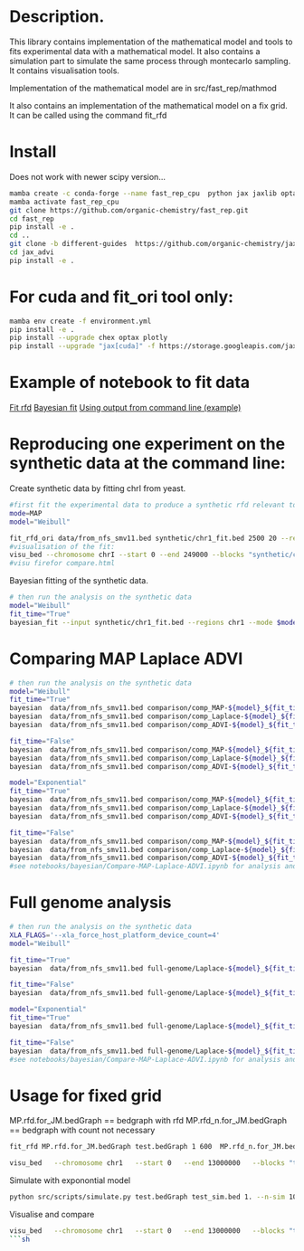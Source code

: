 Description.
==========
This library contains implementation of the mathematical model and tools to fits experimental data with a mathematical model.
It also contains a simulation part to simulate the same process through montecarlo sampling.
It contains visualisation tools.

Implementation of the mathematical model are in src/fast_rep/mathmod

It also contains an implementation of the mathematical model on a fix grid. It can be called using the command fit_rfd


Install
=========
Does not work with newer scipy version...
```bash
mamba create -c conda-forge --name fast_rep_cpu  python jax jaxlib optax plotly numpy scipy=1.11.2 click typer pandas
mamba activate fast_rep_cpu
git clone https://github.com/organic-chemistry/fast_rep.git
cd fast_rep
pip install -e .
cd ..
git clone -b different-guides  https://github.com/organic-chemistry/jax_advi.git
cd jax_advi
pip install -e .
```


For cuda and fit_ori tool only:
===========
```bash
mamba env create -f environment.yml
pip install -e .
pip install --upgrade chex optax plotly
pip install --upgrade "jax[cuda]" -f https://storage.googleapis.com/jax-releases/jax_cuda_releases.html
```



Example of notebook to fit data
==============================
[Fit rfd](notebooks/bayesian/fit-experimental-rfd.ipynb)
[Bayesian fit](notebooks/bayesian/baeysian_ori.ipynb)
[Using output from command line (example)](notebooks/bayesian/Compare-MAP-Laplace-ADVI.ipynb)



Reproducing one experiment on the synthetic data at the command line:
==============================

Create synthetic data by fitting chrI from yeast.
```bash
#first fit the experimental data to produce a synthetic rfd relevant to yeast forkspeed 2500 bp/min S-phase 20 minutes
mode=MAP
model="Weibull"

fit_rfd_ori data/from_nfs_smv11.bed synthetic/chr1_fit.bed 2500 20 --regions chrI --fit-mode $mode --model-type $model
#visualisation of the fit:
visu_bed --chromosome chrI --start 0 --end 249000 --blocks "synthetic/chr1_fit.bed:original_rfd,synthetic/chr1_fit.bed:theo_rfd" --output compare.html
#visu firefor compare.html
```

Bayesian fitting of the synthetic data.
```bash
# then run the analysis on the synthetic data
model="Weibull"
fit_time="True"
bayesian_fit --input synthetic/chr1_fit.bed --regions chr1 --mode $mode --noise 0.075 --model $model --fit-time $fit_time --output synthetic/$model_$fit_time_bayesian.bed
```


Comparing MAP Laplace ADVI
==============================

```bash
# then run the analysis on the synthetic data
model="Weibull"
fit_time="True"
bayesian  data/from_nfs_smv11.bed comparison/comp_MAP-${model}_${fit_time}_bayesian.bed 2500 20 --fit-mode MAP --regions chrI --model-type $model --fit-time --smoothv 19
bayesian  data/from_nfs_smv11.bed comparison/comp_Laplace-${model}_${fit_time}_bayesian.bed 2500 20 --fit-mode Laplace --regions chrI --model-type $model --fit-time --smoothv 19
bayesian  data/from_nfs_smv11.bed comparison/comp_ADVI-${model}_${fit_time}_bayesian.bed 2500 20 --fit-mode ADVI --regions chrI --model-type $model --fit-time --smoothv 19

fit_time="False"
bayesian  data/from_nfs_smv11.bed comparison/comp_MAP-${model}_${fit_time}_bayesian.bed 2500 20 --fit-mode MAP --regions chrI --model-type $model  --smoothv 19
bayesian  data/from_nfs_smv11.bed comparison/comp_Laplace-${model}_${fit_time}_bayesian.bed 2500 20 --fit-mode Laplace --regions chrI --model-type $model  --smoothv 19
bayesian  data/from_nfs_smv11.bed comparison/comp_ADVI-${model}_${fit_time}_bayesian.bed 2500 20 --fit-mode ADVI --regions chrI --model-type $model --smoothv 19

model="Exponential"
fit_time="True"
bayesian  data/from_nfs_smv11.bed comparison/comp_MAP-${model}_${fit_time}_bayesian.bed 2500 20 --fit-mode MAP --regions chrI --model-type $model --fit-time --smoothv 19
bayesian  data/from_nfs_smv11.bed comparison/comp_Laplace-${model}_${fit_time}_bayesian.bed 2500 20 --fit-mode Laplace --regions chrI --model-type $model --fit-time --smoothv 19
bayesian  data/from_nfs_smv11.bed comparison/comp_ADVI-${model}_${fit_time}_bayesian.bed 2500 20 --fit-mode ADVI --regions chrI --model-type $model --fit-time --smoothv 19

fit_time="False"
bayesian  data/from_nfs_smv11.bed comparison/comp_MAP-${model}_${fit_time}_bayesian.bed 2500 20 --fit-mode MAP --regions chrI --model-type $model  --smoothv 19
bayesian  data/from_nfs_smv11.bed comparison/comp_Laplace-${model}_${fit_time}_bayesian.bed 2500 20 --fit-mode Laplace --regions chrI --model-type $model  --smoothv 19
bayesian  data/from_nfs_smv11.bed comparison/comp_ADVI-${model}_${fit_time}_bayesian.bed 2500 20 --fit-mode ADVI --regions chrI --model-type $model --smoothv 19
#see notebooks/bayesian/Compare-MAP-Laplace-ADVI.ipynb for analysis and comparison

```


Full genome analysis
==============================

```bash
# then run the analysis on the synthetic data
XLA_FLAGS='--xla_force_host_platform_device_count=4'
model="Weibull"

fit_time="True"
bayesian  data/from_nfs_smv11.bed full-genome/Laplace-${model}_${fit_time}_bayesian.bed 2500 20 --fit-mode Laplace --model-type $model --fit-time --smoothv 19  

fit_time="False"
bayesian  data/from_nfs_smv11.bed full-genome/Laplace-${model}_${fit_time}_bayesian.bed 2500 20 --fit-mode Laplace --model-type $model  --smoothv 19  

model="Exponential"
fit_time="True"
bayesian  data/from_nfs_smv11.bed full-genome/Laplace-${model}_${fit_time}_bayesian.bed 2500 20 --fit-mode Laplace --model-type $model --fit-time --smoothv 19  

fit_time="False"
bayesian  data/from_nfs_smv11.bed full-genome/Laplace-${model}_${fit_time}_bayesian.bed 2500 20 --fit-mode Laplace  --model-type $model  --smoothv 19  
#see notebooks/bayesian/Compare-MAP-Laplace-ADVI.ipynb for analysis and comparison

```

Usage for fixed grid
==============================
MP.rfd.for_JM.bedGraph  == bedgraph with rfd
MP.rfd_n.for_JM.bedGraph  == bedgraph with count not necessary

```sh
fit_rfd MP.rfd.for_JM.bedGraph test.bedGraph 1 600  MP.rfd_n.for_JM.bedGraph  --reg-loss 100000 --regions chr1:0-15000000 --tolerance 0.001 --floor-v 0.0000000001 --ar-sigma 1 --flat
```

```sh
visu_bed   --chromosome chr1   --start 0   --end 13000000   --blocks "test.bedGraph:original_rfd,test.bedGraph:theo_rfd" "test.bedGraph:theo_mrt" "test.bedGraph:lambdai" "test.bedGraph:weight"  "MP.rfd_n.for_JM.bedGraph:signal"  --output output.html --resolution 1
```


Simulate with exponontial model
```sh
python src/scripts/simulate.py test.bedGraph test_sim.bed 1. --n-sim 10000
```

Visualise and compare
```sh
visu_bed   --chromosome chr1   --start 0   --end 13000000   --blocks "test.bedGraph:original_rfd,test.bedGraph:theo_rfd,test_sim.bed:simu_rfd" "test.bedGraph:theo_mrt,test_sim.bed:simu_mrt" "test.bedGraph:lambdai" "test.bedGraph:weight"  "MP.rfd_n.for_JM.bedGraph:signal"  --output output.html --resolution 1
```sh